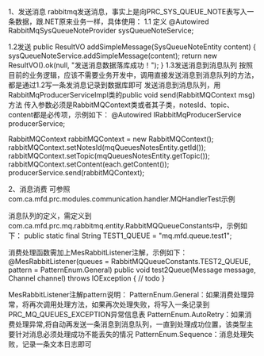 1、发送消息
rabbitmq发送消息，事实上是向PRC_SYS_QUEUE_NOTE表写入一条数据，跟.NET原来业务一样，具体使用：
1.1 定义
@Autowired
RabbitMqSysQueueNoteProvider sysQueueNoteService;

1.2发送
public ResultVO addSimpleMessage(SysQueueNoteEntity content) {
    sysQueueNoteService.addSimpleMessage(content);
    return new ResultVO().ok(null, "发送消息数据落库成功！");
}
1.3发送消息到消息队列
按照目前的业务逻辑，应该不需要业务开发中，调用直接发送消息到消息队列的方法，都是通过1.2写一条发消息记录到数据库即可
发送消息到消息队列，用RabbitMqProducerServiceImpl类的public void send(RabbitMQContext msg)方法
传入参数必须是RabbitMQContext类或者其子类，notesId、topic、content都是必传项，示例如下：
@Autowired
IRabbitMqProducerService producerService;

RabbitMQContext rabbitMQContext = new RabbitMQContext();
rabbitMQContext.setNotesId(mqQueuesNotesEntity.getId());
rabbitMQContext.setTopic(mqQueuesNotesEntity.getTopic());
rabbitMQContext.setContent(each.getContent());
producerService.send(rabbitMQContext);

2、消息消费
可参照com.ca.mfd.prc.modules.communication.handler.MQHandlerTest示例

消息队列的定义，需定义到com.ca.mfd.prc.mq.rabbitmq.entity.RabbitMQQueueConstants中，示例如下：
public static final String TEST1_QUEUE = "mq.mfd.queue.test1";

消费处理函数需加上MesRabbitListener注解，示例如下：
@MesRabbitListener(queues = RabbitMQQueueConstants.TEST2_QUEUE, pattern = PatternEnum.General)
public void test2Queue(Message message, Channel channel) throws IOException {
      // todo
}

MesRabbitListener注解pattern说明：
PatternEnum.General：如果消费处理异常，将再次调用处理方法，如果再次处理失败，将写入一条记录到PRC_MQ_QUEUES_EXCEPTION异常信息表
PatternEnum.AutoRetry：如果消费处理异常,将自动再发送一条消息到消息队列，一直到处理成功位置，该类型主要针对消息必须处理成功不能丢失的情况
PatternEnum.Sequence：消息处理失败，记录一条文本日志即可
